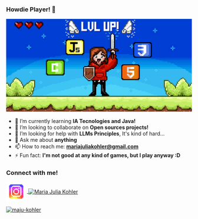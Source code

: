### Howdie Player! 👋
<img src="readme.png">

- 🌱 I’m currently learning **IA Tecnologies and Java!**
- 👯 I’m looking to collaborate on **Open sources projects!**
- 🤔 I’m looking for help with **LLMs Principles**, It's kind of hard...
- 💬 Ask me about **anything**
- 📫 How to reach me: **mariajuliakohler@gmail.com**
- ⚡ Fun fact: **I'm not good at any kind of games, but I play anyway :D**

<p align= "left">
  <h3 align = "left"> Connect with me! </h3>
  <a href= "https://www.instagram.com/maju.kohler/?hl=pt-br" target="blank"> <img align="center" src="Instagram.png" alt="maju.kohler" height="50" width:"50">
  <a href= "https://www.linkedin.com/in/maria-júlia-köhler-b566171aa/" target="blank"> <img align ="center" src="Linkedin.png" alt="Maria Julia Kohler"height="40" width:"40">
    <br>
    <p> <img align= "center" src="https://github-readme-stats.vercel.app/api?username=Maju-kohler&show_icons=true&theme=radical" alt ="maju-kohler" ></p>
